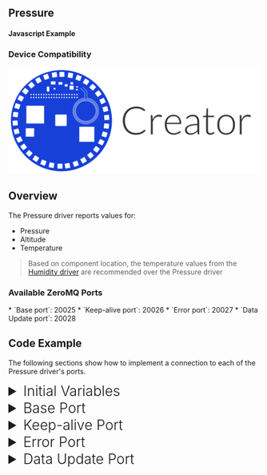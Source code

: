 <h2 style="padding-top:0">Pressure</h2>
<h4 style="padding-top:0">Javascript Example</h4>

### Device Compatibility
<img class="creator-compatibility-icon" src="/img/creator-icon.svg">

## Overview

The Pressure driver reports values for:

* Pressure
* Altitude
* Temperature

>Based on component location, the temperature values from the [Humidity driver](./humidity) are recommended over the Pressure driver

<h3 style="padding-top:0">Available ZeroMQ Ports</h3>
* `Base port`: 20025
* `Keep-alive port`: 20026
* `Error port`: 20027
* `Data Update port`: 20028


## Code Example
The following sections show how to implement a connection to each of the Pressure driver's ports.

<!-- Initial Variables -->
<details>
<summary style="font-size: 1.75rem; font-weight: 300;">Initial Variables</summary>
Before we go into connecting to each port, the variables defined below are needed in order to access the ZeroMQ and MATRIX Protocol Buffer libraries for Javascript. We also define a few helpful variables for easy references.
```language-javascript
var zmq = require('zeromq');// Asynchronous Messaging Framework
var matrix_io = require('matrix-protos').matrix_io;// Protocol Buffers for MATRIX function
var matrix_ip = '127.0.0.1';// Local IP
var matrix_pressure_base_port = 20025;// Port for Pressure driver
```
</details>

<!-- Base PORT -->
<details>
<summary style="font-size: 1.75rem; font-weight: 300;">Base Port</summary>
Here is where the configuration for our Pressure example goes. Once we connect to the **Base Port**, We will pass a configuration to the pressure driver. With this we can set the update rate and timeout configuration.
```language-javascript
// Create a Pusher socket
var configSocket = zmq.socket('push');
// Connect Pusher to Base port
configSocket.connect('tcp://' + matrix_ip + ':' + matrix_pressure_base_port);
// Create driver configuration
var config = matrix_io.malos.v1.driver.DriverConfig.create({
  // Update rate configuration
  delayBetweenUpdates: 2.0,// 2 seconds between updates
  timeoutAfterLastPing: 6.0,// Stop sending updates 6 seconds after pings.
});
// Send driver configuration
configSocket.send(matrix_io.malos.v1.driver.DriverConfig.encode(config).finish());
```
</details>

<!-- Keep-alive PORT -->
<details>
<summary style="font-size: 1.75rem; font-weight: 300;">Keep-alive Port</summary>
The next step is to connect and send a message to the **Keep-alive Port**. That message, an empty string, will grant us a response from the **Data Update Port** for the current pressure value. An interval for pinging is then set to continuously obtain that data.
```language-javascript
// Create a Pusher socket
var pingSocket = zmq.socket('push');
// Connect Pusher to Keep-alive port
pingSocket.connect('tcp://' + matrix_ip + ':' + (matrix_pressure_base_port + 1));
// Send initial ping
pingSocket.send('');
// Send ping every 5 seconds
setInterval(function(){
  pingSocket.send('');
}, 5000);
```
</details>

<!-- Error PORT -->
<details>
<summary style="font-size: 1.75rem; font-weight: 300;">Error Port</summary>
Connecting to the **Error Port** is optional, but highly recommended if you want to log any errors that occur within MATRIX CORE.
```language-javascript
// Create a Subscriber socket
var errorSocket = zmq.socket('sub');
// Connect Subscriber to Error port
errorSocket.connect('tcp://' + matrix_ip + ':' + (matrix_pressure_base_port + 2));
// Connect Subscriber to Error port
errorSocket.subscribe('');
// On Message
errorSocket.on('message', function(error_message){
    console.log('Error received: ' + error_message.toString('utf8'));// Log error
});
```
</details>

<!-- Data Update PORT -->
<details>
<summary style="font-size: 1.75rem; font-weight: 300;">Data Update Port</summary>
A connection to the **Data Update Port** will allow us to receive the current pressure data we want.

```language-javascript
// Create a Subscriber socket
var updateSocket = zmq.socket('sub');
// Connect Subscriber to Data Update port
updateSocket.connect('tcp://' + matrix_ip + ':' + (matrix_pressure_base_port + 3));
// Subscribe to messages
updateSocket.subscribe('');
// On Message
updateSocket.on('message', function(buffer){
  var data = matrix_io.malos.v1.sense.Pressure.decode(buffer);// Extract message
	console.log(data);// Log new pressure data
});
```
<h2>Data Output</h2>
The javascript object below is an example output you'll receive from the **Data Update Port**.
```language-javascript
{
  pressure: 101173.75,
  altitude: 12.812000274658203,
  temperature: 37.3120002746582 
}
```
</details>